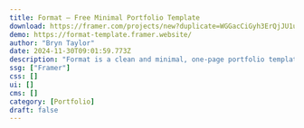 ```yaml
---
title: Format — Free Minimal Portfolio Template
download: https://framer.com/projects/new?duplicate=WGGacCiGyh3ErQjJU1um&via=bryn&duplicateType=siteTemplate
demo: https://format-template.framer.website/
author: "Bryn Taylor"
date: 2024-11-30T09:01:59.773Z
description: "Format is a clean and minimal, one-page portfolio template. Perfect for designers, freelancers and creatives. Format puts the focus on what matters most — your work."
ssg: ["Framer"]
css: []
ui: []
cms: []
category: [Portfolio]
draft: false
---
```

